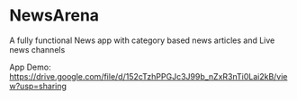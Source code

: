 # NewsArena
A fully functional News app with category based news articles and Live news channels

App Demo: https://drive.google.com/file/d/152cTzhPPGJc3J99b_nZxR3nTi0Lai2kB/view?usp=sharing
